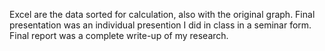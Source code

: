 Excel are the data sorted for calculation, also with the original graph.
Final presentation was an individual presention I did in class in a seminar form.
Final report was a complete write-up of my research. 
